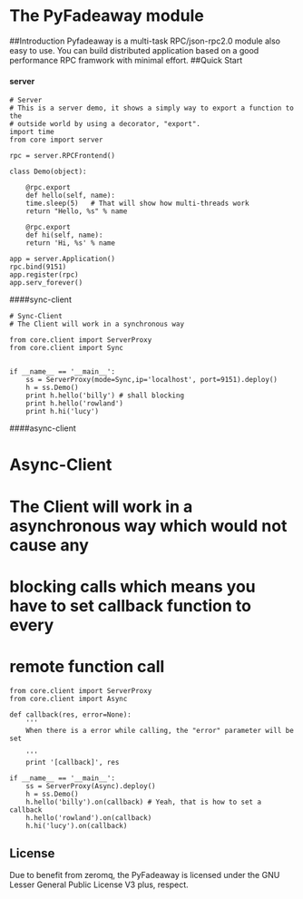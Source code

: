 The PyFadeaway module
===
##Introduction
Pyfadeaway is a multi-task RPC/json-rpc2.0 module also easy to use.
You can build distributed application based on a good performance RPC 
framwork with minimal effort.
##Quick Start
#### server

	# Server
	# This is a server demo, it shows a simply way to export a function to the
	# outside world by using a decorator, "export".
	import time
	from core import server

	rpc = server.RPCFrontend()

	class Demo(object):

	    @rpc.export
	    def hello(self, name):
		time.sleep(5)   # That will show how multi-threads work
		return "Hello, %s" % name

	    @rpc.export
	    def hi(self, name):
		return 'Hi, %s' % name

	app = server.Application()
	rpc.bind(9151)
	app.register(rpc)
	app.serv_forever()
####sync-client

	# Sync-Client
	# The Client will work in a synchronous way

	from core.client import ServerProxy
	from core.client import Sync


	if __name__ == '__main__':
	    ss = ServerProxy(mode=Sync,ip='localhost', port=9151).deploy()
	    h = ss.Demo()
	    print h.hello('billy') # shall blocking
	    print h.hello('rowland')
	    print h.hi('lucy')

####async-client

# Async-Client
# The Client will work in a asynchronous way which would not cause any 
# blocking calls which means you have to set callback function to every 
# remote function call
	from core.client import ServerProxy
	from core.client import Async

	def callback(res, error=None):
	    '''
	    When there is a error while calling, the "error" parameter will be set
	    
	    '''
	    print '[callback]', res

	if __name__ == '__main__':
	    ss = ServerProxy(Async).deploy()
	    h = ss.Demo()
	    h.hello('billy').on(callback) # Yeah, that is how to set a callback
	    h.hello('rowland').on(callback)
	    h.hi('lucy').on(callback)

## License
Due to benefit from zeromq, the PyFadeaway is licensed under the GNU Lesser
General Public License V3 plus, respect.
